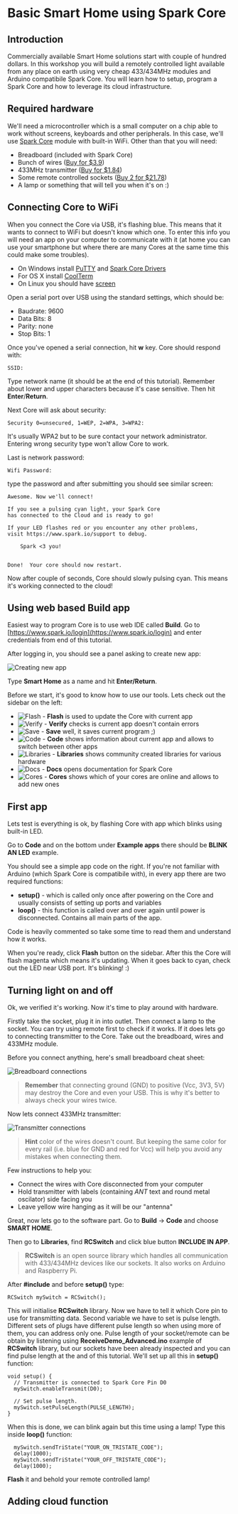 # Basic Smart Home using Spark Core

## Introduction

Commercially available Smart Home solutions start with couple of hundred dollars.
In this workshop you will build a remotely controlled light available from any
place on earth using very cheap 433/434MHz modules and Arduino compatibile Spark Core.
You will learn how to setup, program a Spark Core and how to leverage its cloud infrastructure.

## Required hardware

We'll need a microcontroller which is a small computer on a chip able to work without
screens, keyboards and other peripherals. In this case, we'll use [Spark Core](https://www.spark.io/)
module with built-in WiFi. Other than that you will need:

* Breadboard (included with Spark Core)
* Bunch of wires ([Buy for $3.9](http://eud.dx.com/product/breadboard-jumper-wires-for-electronic-diy-70-cable-pack-844080208?Utm_rid=62061796&Utm_source=affiliate))
* 433MHz transmitter ([Buy for $1.84](http://eud.dx.com/product/433mhz-wireless-transmitter-module-superregeneration-for-arduino-green-844149254?Utm_rid=62061796&Utm_source=affiliate))
* Some remote controlled sockets ([Buy 2 for $21.78](http://www.dx.com/p/ts-868-eu-plug-2-1-remote-control-socket-white-313934?Utm_rid=62061796&Utm_source=affiliate))
* A lamp or something that will tell you when it's on :)

## Connecting Core to WiFi

When you connect the Core via USB, it's flashing blue. This means that it wants to
connect to WiFi but doesn't know which one. To enter this info you will need
an app on your computer to communicate with it (at home you can use your smartphone
but where there are many Cores at the same time this could make some troubles).

* On Windows install [PuTTY](http://www.chiark.greenend.org.uk/~sgtatham/putty/) and [Spark Core Drivers](https://s3.amazonaws.com/spark-website/Spark.zip)
* For OS X install [CoolTerm](http://freeware.the-meiers.org/)
* On Linux you should have [screen](https://www.gnu.org/software/screen/)

Open a serial port over USB using the standard settings, which should be:

* Baudrate: 9600
* Data Bits: 8
* Parity: none
* Stop Bits: 1

Once you've opened a serial connection, hit **w** key. Core should respond with:

```
SSID:
```

Type network name (it should be at the end of this tutorial). Remember about lower
and upper characters because it's case sensitive. Then hit **Enter**/**Return**.

Next Core will ask about security:

```
Security 0=unsecured, 1=WEP, 2=WPA, 3=WPA2:
```

It's usually WPA2 but to be sure contact your network administrator. Entering
wrong security type won't allow Core to work.

Last is network password:

```
Wifi Password:
```

type the password and after submitting you should see similar screen:

```
Awesome. Now we'll connect!

If you see a pulsing cyan light, your Spark Core
has connected to the Cloud and is ready to go!

If your LED flashes red or you encounter any other problems,
visit https://www.spark.io/support to debug.

    Spark <3 you!


Done!  Your core should now restart.
```

Now after couple of seconds, Core should slowly pulsing cyan. This means it's
working connected to the cloud!

## Using web based Build app

Easiest way to program Core is to use web IDE called **Build**. Go to
[https://www.spark.io/login](https://www.spark.io/login) and enter credentials
from end of this tutorial.

After logging in, you should see a panel asking to create new app:

![Creating new app](images/new_app.png)

Type **Smart Home** as a name and hit **Enter/Return**.

Before we start, it's good to know how to use our tools. Lets check out the
sidebar on the left:

* ![Flash](images/flash.png) - **Flash** is used to update the Core with current app
* ![Verify](images/verify.png) - **Verify** checks is current app doesn't contain errors
* ![Save](images/save.png) - **Save** well, it saves current program ;)
* ![Code](images/code.png) - **Code** shows information about current app and allows to switch between other apps
* ![Libraries](images/libraries.png) - **Libraries** shows community created libraries for various hardware
* ![Docs](images/docs.png) - **Docs** opens documentation for Spark Core
* ![Cores](images/cores.png) - **Cores** shows which of your cores are online and allows to add new ones

## First app

Lets test is everything is ok, by flashing Core with app which blinks using built-in LED.

Go to **Code** and on the bottom under **Example apps** there should be **BLINK AN LED** example.

You should see a simple app code on the right. If you're not familiar with Arduino
(which Spark Core is compatibile with), in every app there are two required functions:

* **setup()** - which is called only once after powering on the Core and usually consists of setting up ports and variables
* **loop()** - this function is called over and over again until power is disconnected. Contains all main parts of the app.  

Code is heavily commented so take some time to read them and understand how it works.

When you're ready, click **Flash** button on the sidebar. After this the Core will
flash magenta which means it's updating. When it goes back to cyan, check out
the LED near USB port. It's blinking! :)

## Turning light on and off

Ok, we verified it's working. Now it's time to play around with hardware.

Firstly take the socket, plug it in into outlet. Then connect a lamp to the socket.
You can try using remote first to check if it works. If it does lets go to connecting
transmitter to the Core. Take out the breadboard, wires and 433MHz module.

Before you connect anything, here's small breadboard cheat sheet:

![Breadboard connections](images/breadboard_connections.jpg)

> **Remember** that connecting ground (GND) to positive (Vcc, 3V3, 5V) may destroy
> the Core and even your USB. This is why it's better to always check your wires twice.

Now lets connect 433MHz transmitter:

![Transmitter connections](images/connection.png)

> **Hint** color of the wires doesn't count. But keeping the same color for every
> rail (i.e. blue for GND and red for Vcc) will help you avoid any mistakes when
> connecting them.

Few instructions to help you:

* Connect the wires with Core disconnected from your computer
* Hold transmitter with labels (containing *ANT* text and round metal oscilator)
side facing you
* Leave yellow wire hanging as it will be our "antenna"

Great, now lets go to the software part. Go to **Build** -> **Code** and choose
**SMART HOME**.

Then go to **Libraries**, find **RCSwitch** and click blue button **INCLUDE IN APP**.

> **RCSwitch** is an open source library which handles all communication with
> 433/434MHz devices like our sockets. It also works on Arduino and Raspberry Pi.

After **#include** and before **setup()** type:

```
RCSwitch mySwitch = RCSwitch();
```

This will initialise **RCSwitch** library. Now we have to tell it which Core pin
to use for transmitting data. Second variable we have to set is pulse length.
Different sets of plugs have different pulse length so when using more of them,
you can address only one. Pulse length of your socket/remote can be obtain by
listening using **ReceiveDemo_Advanced.ino** example of **RCSwitch** library,
but our sockets have been already inspected and you can find pulse length at the
and of this tutorial. We'll set up all this in **setup()** function:

```
void setup() {
  // Transmitter is connected to Spark Core Pin D0
  mySwitch.enableTransmit(D0);

  // Set pulse length.
  mySwitch.setPulseLength(PULSE_LENGTH);
}
```

When this is done, we can blink again but this time using a lamp! Type this inside
**loop()** function:

```
  mySwitch.sendTriState("YOUR_ON_TRISTATE_CODE");
  delay(1000);
  mySwitch.sendTriState("YOUR_OFF_TRISTATE_CODE");
  delay(1000);
```

**Flash** it and behold your remote controlled lamp!

## Adding cloud function
